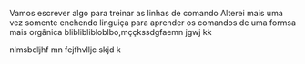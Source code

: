 Vamos escrever algo para treinar as linhas de comando 
Alterei mais uma vez somente enchendo linguiça para aprender os comandos de uma formsa mais orgânica
blibliblibloblbo,mççkssdgfaemn jgwj kk


nlmsbdljhf mn fejfhvlljc skjd k